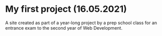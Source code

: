 # My first project (16.05.2021)

A site created as part of a year-long project by a prep school class for an entrance exam to the second year of Web Development.
